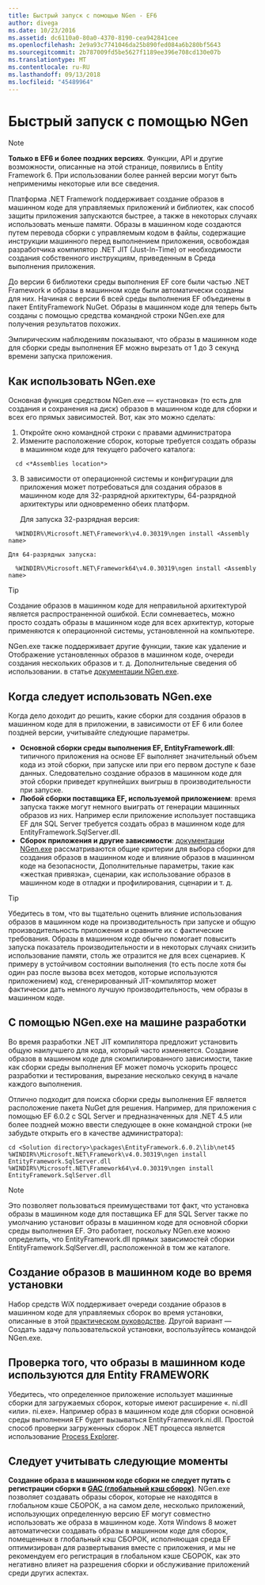 ```yaml
---
title: Быстрый запуск с помощью NGen - EF6
author: divega
ms.date: 10/23/2016
ms.assetid: dc6110a0-80a0-4370-8190-cea942841cee
ms.openlocfilehash: 2e9a93c7741046da25b890fed084a6b280bf5643
ms.sourcegitcommit: 2b787009fd5be5627f1189ee396e708cd130e07b
ms.translationtype: MT
ms.contentlocale: ru-RU
ms.lasthandoff: 09/13/2018
ms.locfileid: "45489964"
---
```

# <a name="improving-startup-performance-with-ngen"></a>Быстрый запуск с помощью NGen
> [!NOTE]
> **Только в EF6 и более поздних версиях**. Функции, API и другие возможности, описанные на этой странице, появились в Entity Framework 6. При использовании более ранней версии могут быть неприменимы некоторые или все сведения.  

Платформа .NET Framework поддерживает создание образов в машинном коде для управляемых приложений и библиотек, как способ защиты приложения запускаются быстрее, а также в некоторых случаях использовать меньше памяти. Образы в машинном коде создаются путем перевода сборки с управляемым кодом в файлы, содержащие инструкции машинного перед выполнением приложения, освобождая разработчика компилятор .NET JIT (Just-In-Time) от необходимости создания собственного инструкциям, приведенным в Среда выполнения приложения.  

До версии 6 библиотеки среды выполнения EF core были частью .NET Framework и образы в машинном коде были автоматически созданы для них. Начиная с версии 6 всей среды выполнения EF объединены в пакет EntityFramework NuGet. Образы в машинном коде для теперь быть созданы с помощью средства командной строки NGen.exe для получения результатов похожих.  

Эмпирическим наблюдениям показывают, что образы в машинном коде для сборки среды выполнения EF можно вырезать от 1 до 3 секунд времени запуска приложения.  

## <a name="how-to-use-ngenexe"></a>Как использовать NGen.exe  

Основная функция средством NGen.exe — «установка» (то есть для создания и сохранения на диск) образов в машинном коде для сборки и всех его прямых зависимостей. Вот, как это можно сделать:  

1. Откройте окно командной строки с правами администратора  
2. Измените расположение сборок, которые требуется создать образы в машинном коде для текущего рабочего каталога:  

  ``` console
    cd <*Assemblies location*>  
  ```
3. В зависимости от операционной системы и конфигурации для приложения может потребоваться для создания образов в машинном коде для 32-разрядной архитектуры, 64-разрядной архитектуры или одновременно обеих платформ.  

    Для запуска 32-разрядная версия:  
  ``` console
    %WINDIR%\Microsoft.NET\Framework\v4.0.30319\ngen install <Assembly name>  
  ```
    Для 64-разрядных запуска:
  ``` console
    %WINDIR%\Microsoft.NET\Framework64\v4.0.30319\ngen install <Assembly name>  
  ```

> [!TIP]
> Создание образов в машинном коде для неправильной архитектурой является распространенной ошибкой. Если сомневаетесь, можно просто создать образы в машинном коде для всех архитектур, которые применяются к операционной системы, установленной на компьютере.  

NGen.exe также поддерживает другие функции, такие как удаление и Отображение установленных образов в машинном коде, очереди создания нескольких образов и т. д. Дополнительные сведения об использовании. в статье [документации NGen.exe](https://msdn.microsoft.com/library/6t9t5wcf.aspx).  

## <a name="when-to-use-ngenexe"></a>Когда следует использовать NGen.exe  

Когда дело доходит до решить, какие сборки для создания образов в машинном коде для в приложении, в зависимости от EF 6 или более поздней версии, учитывайте следующие параметры.  

- **Основной сборки среды выполнения EF, EntityFramework.dll**: типичного приложения на основе EF выполняет значительный объем кода из этой сборки, при запуске или при его первом доступе к базе данных. Следовательно создание образов в машинном коде для этой сборки приведет крупнейших выигрыш в производительности при запуске.  
- **Любой сборки поставщика EF, используемой приложением**: время запуска также могут немного выиграть от генерации машинных образов из них. Например если приложение использует поставщика EF для SQL Server требуется создать образ в машинном коде для EntityFramework.SqlServer.dll.  
- **Сборок приложения и другие зависимости**: [документации NGen.exe](https://msdn.microsoft.com/library/6t9t5wcf.aspx) рассматриваются общие критерии для выбора сборки для создания образов в машинном коде и влияние образов в машинном коде на безопасности, Дополнительные параметры, такие как «жесткая привязка», сценарии, как использование образов в машинном коде в отладки и профилирования, сценарии и т. д.  

> [!TIP]
> Убедитесь в том, что вы тщательно оценить влияние использования образов в машинном коде на производительность при запуске и общую производительность приложения и сравните их с фактические требования. Образы в машинном коде обычно помогает повысить запуска показатель производительности и в некоторых случаях снизить использование памяти, столь же отразится не для всех сценариев. К примеру в устойчивом состоянии выполнения (то есть после хотя бы один раз после вызова всех методов, которые используются приложением) код, сгенерированный JIT-компилятор может фактически дать немного лучшую производительность, чем образы в машинном коде.  

## <a name="using-ngenexe-in-a-development-machine"></a>С помощью NGen.exe на машине разработки  

Во время разработки .NET JIT компилятора предложит установить общую наилучшего для кода, который часто изменяется. Создание образов в машинном коде для скомпилированного зависимости, такие как сборки среды выполнения EF может помочь ускорить процесс разработки и тестирования, вырезание несколько секунд в начале каждого выполнения.  

Отлично подходит для поиска сборки среды выполнения EF является расположение пакета NuGet для решения. Например, для приложения с помощью EF 6.0.2 с SQL Server и предназначенных для .NET 4.5 или более поздней можно ввести следующее в окне командной строки (не забудьте открыть его в качестве администратора):  

``` console
cd <Solution directory>\packages\EntityFramework.6.0.2\lib\net45
%WINDIR%\Microsoft.NET\Framework\v4.0.30319\ngen install EntityFramework.SqlServer.dll
%WINDIR%\Microsoft.NET\Framework64\v4.0.30319\ngen install EntityFramework.SqlServer.dll
```  

> [!NOTE]
> Это позволяет пользоваться преимуществами тот факт, что установка образы в машинном коде для поставщика EF для SQL Server также по умолчанию установит образы в машинном коде для основной сборки среды выполнения EF. Это работает, поскольку NGen.exe можно определить, что EntityFramework.dll прямых зависимостей сборки EntityFramework.SqlServer.dll, расположенной в том же каталоге.  

## <a name="creating-native-images-during-setup"></a>Создание образов в машинном коде во время установки  

Набор средств WiX поддерживает очереди создание образов в машинном коде для управляемых сборок во время установки, описанные в этой [практическом руководстве](http://wixtoolset.org/documentation/manual/v3/howtos/files_and_registry/ngen_managed_assemblies.html). Другой вариант — Создать задачу пользовательской установки, воспользуйтесь командой NGen.exe.  

## <a name="verifying-that-native-images-are-being-used-for-ef"></a>Проверка того, что образы в машинном коде используются для Entity FRAMEWORK  

Убедитесь, что определенное приложение использует машинные сборки для загружаемых сборок, которые имеют расширение «. ni.dll «или». ni.exe». Например образ в машинном коде для сборки основной среды выполнения EF будет вызываться EntityFramework.ni.dll. Простой способ проверки загруженных сборок .NET процесса является использование [Process Explorer](https://technet.microsoft.com/sysinternals/bb896653).  

## <a name="other-things-to-be-aware-of"></a>Следует учитывать следующие моменты  

**Создание образа в машинном коде сборки не следует путать с регистрации сборки в [GAC (глобальный кэш сборок)](https://msdn.microsoft.com/library/yf1d93sz.aspx)**. NGen.exe позволяет создавать образы сборок, которые не находятся в глобальном кэше СБОРОК, а на самом деле, несколько приложений, использующих определенную версию EF могут совместно использовать же образа в машинном коде. Хотя Windows 8 может автоматически создавать образы в машинном коде для сборок, помещенных в глобальный кэш СБОРОК, исполняющая среда EF оптимизирован для развертывания вместе с приложения, и мы не рекомендуем его регистрация в глобальном кэше СБОРОК, как это негативно влияет на разрешения сборки и обслуживание приложений среди других аспектах.  
